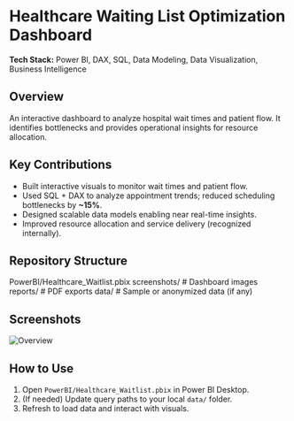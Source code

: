 # Healthcare Waiting List Optimization Dashboard

**Tech Stack:** Power BI, DAX, SQL, Data Modeling, Data Visualization, Business Intelligence

## Overview
An interactive dashboard to analyze hospital wait times and patient flow. It identifies bottlenecks and provides operational insights for resource allocation.

## Key Contributions
- Built interactive visuals to monitor wait times and patient flow.
- Used SQL + DAX to analyze appointment trends; reduced scheduling bottlenecks by **~15%**.
- Designed scalable data models enabling near real-time insights.
- Improved resource allocation and service delivery (recognized internally).

## Repository Structure

PowerBI/Healthcare_Waitlist.pbix
screenshots/ # Dashboard images
reports/ # PDF exports
data/ # Sample or anonymized data (if any)


## Screenshots
![Overview](SS/overview.png)

## How to Use
1. Open `PowerBI/Healthcare_Waitlist.pbix` in Power BI Desktop.
2. (If needed) Update query paths to your local `data/` folder.
3. Refresh to load data and interact with visuals.


